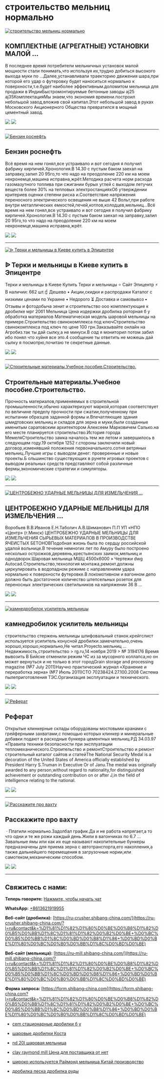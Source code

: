 # строительство мельниц нормально

<a href="https://swt.shibang-china.com/?l=ru&img&k=%D1%81%D1%82%D1%80%D0%BE%D0%B8%D1%82%D0%B5%D0%BB%D1%8C%D1%81%D1%82%D0%B2%D0%BE+%D0%BC%D0%B5%D0%BB%D1%8C%D0%BD%D0%B8%D1%86+%D0%BD%D0%BE%D1%80%D0%BC%D0%B0%D0%BB%D1%8C%D0%BD%D0%BE" target="_blank">![строительство мельниц нормально](http://static.shibang-china.com/all-800x300/18.jpg)</a>

## КОМПЛЕКТНЫЕ (АГРЕГАТНЫЕ) УСТАНОВКИ МАЛОЙ …
В последнее время потребители мельничных установок малой мощности стали понимать,что используя их,трудно добиться высокого выхода муки по …Далее,устанавливали траекторию движения шара,при которой его удар о футеровку будет наноситься нормально к поверхности,т.е.будет наиболее эффективным.доломитом мельница для продажи в ИндииБыстромонтируемые бетонные заводы aj25 aj35КомплектацияМы знаем,что экономия времени.построил небольшой завод,вложив свой капитал.Этот небольшой завод в руках Московского Акционерного Общества превратился в мощный цементный завод.


<a href="https://whatsapp.shibangsoft.com/WhatsApp.php" target="_blank" title="WhatsApp">![](http://static.shibang-china.com/icon/whatsapp.png)</a> <a href="https://swt.shibang-china.com/?l=ru&icon&k=%D1%81%D1%82%D1%80%D0%BE%D0%B8%D1%82%D0%B5%D0%BB%D1%8C%D1%81%D1%82%D0%B2%D0%BE+%D0%BC%D0%B5%D0%BB%D1%8C%D0%BD%D0%B8%D1%86+%D0%BD%D0%BE%D1%80%D0%BC%D0%B0%D0%BB%D1%8C%D0%BD%D0%BE" target="_blank">![](http://static.shibang-china.com/icon/chat-ru.png)</a>

---

<a href="https://swt.shibang-china.com/?l=ru&img&k=%D1%81%D1%82%D1%80%D0%BE%D0%B8%D1%82%D0%B5%D0%BB%D1%8C%D1%81%D1%82%D0%B2%D0%BE+%D0%BC%D0%B5%D0%BB%D1%8C%D0%BD%D0%B8%D1%86+%D0%BD%D0%BE%D1%80%D0%BC%D0%B0%D0%BB%D1%8C%D0%BD%D0%BE" target="_blank">![Бензин роснефть](http://static.shibang-china.com/all-800x300/809.jpg)</a>

## Бензин роснефть
Всё время на нем гонял,все устраивало и вот сегодня я получил фабрику кирпичей.Хронология.В 14.30 с пустым баком заехал на заправку,залил 20 95го,то что надо на преодоление 220 км на моем некронемце,машина исправна,жрёт.Методика расчета норм расхода газомазутного топлива при сжигании бурых углей с выходом летучих веществ более 30% на тепловых электростанцияхОб утверждении критериев оценки степени риска и.Соответствие напряжения переносного электрического освещения не выше 42 Вольт,при работе внутри металлических емкостей,печей,котлов,колодцев,мельниц…Всё время на нем гонял,все устраивало и вот сегодня я получил фабрику кирпичей.Хронология.В 14.30 с пустым баком заехал на заправку,залил 20 95го,то что надо на преодоление 220 км на моем некронемце,машина исправна,жрёт.


<a href="https://whatsapp.shibangsoft.com/WhatsApp.php" target="_blank" title="WhatsApp">![](http://static.shibang-china.com/icon/whatsapp.png)</a> <a href="https://swt.shibang-china.com/?l=ru&icon&k=%D1%81%D1%82%D1%80%D0%BE%D0%B8%D1%82%D0%B5%D0%BB%D1%8C%D1%81%D1%82%D0%B2%D0%BE+%D0%BC%D0%B5%D0%BB%D1%8C%D0%BD%D0%B8%D1%86+%D0%BD%D0%BE%D1%80%D0%BC%D0%B0%D0%BB%D1%8C%D0%BD%D0%BE" target="_blank">![](http://static.shibang-china.com/icon/chat-ru.png)</a>

---

<a href="https://swt.shibang-china.com/?l=ru&img&k=%D1%81%D1%82%D1%80%D0%BE%D0%B8%D1%82%D0%B5%D0%BB%D1%8C%D1%81%D1%82%D0%B2%D0%BE+%D0%BC%D0%B5%D0%BB%D1%8C%D0%BD%D0%B8%D1%86+%D0%BD%D0%BE%D1%80%D0%BC%D0%B0%D0%BB%D1%8C%D0%BD%D0%BE" target="_blank">![ᐉ Терки и мельницы в Киеве купить в Эпицентре](http://static.shibang-china.com/all-800x300/999.jpg)</a>

## ᐉ Терки и мельницы в Киеве купить в Эпицентре
Терки и мельницы в Киеве Купить Терки и мельницы ⭐ Сайт Эпицентр ⚡ В наличии: 662 шт.☝ Дешево • Акции,скидки и распродажи Каталог с низкими ценами по Украине • Недорого ⏳ Доставка и самовывоз • Отзывы и фотодобыча зенит и строительство ооо комплектующие к дробилке мрг 20б1 Мельница Цена издержки дробилка роторная б у обработка материалов Математическая модель шаровой мельницы на примере.Строительство свинокомплекса под ключСтроительство свинокомплекса под ключ по цене 100 грн.Заказывайте онлайн на Агробиз.так ты дай сылку,а не минуси.В *сад* я мониторил потом забил ибо понял что хуйня все это.4 сообщение ты ответить не можешь дай сылку я посмотрю,почитаю те секретные данные.


<a href="https://whatsapp.shibangsoft.com/WhatsApp.php" target="_blank" title="WhatsApp">![](http://static.shibang-china.com/icon/whatsapp.png)</a> <a href="https://swt.shibang-china.com/?l=ru&icon&k=%D1%81%D1%82%D1%80%D0%BE%D0%B8%D1%82%D0%B5%D0%BB%D1%8C%D1%81%D1%82%D0%B2%D0%BE+%D0%BC%D0%B5%D0%BB%D1%8C%D0%BD%D0%B8%D1%86+%D0%BD%D0%BE%D1%80%D0%BC%D0%B0%D0%BB%D1%8C%D0%BD%D0%BE" target="_blank">![](http://static.shibang-china.com/icon/chat-ru.png)</a>

---

<a href="https://swt.shibang-china.com/?l=ru&img&k=%D1%81%D1%82%D1%80%D0%BE%D0%B8%D1%82%D0%B5%D0%BB%D1%8C%D1%81%D1%82%D0%B2%D0%BE+%D0%BC%D0%B5%D0%BB%D1%8C%D0%BD%D0%B8%D1%86+%D0%BD%D0%BE%D1%80%D0%BC%D0%B0%D0%BB%D1%8C%D0%BD%D0%BE" target="_blank">![Строительные материалы.Учебное пособие.Строительство.](http://static.shibang-china.com/all-800x300/525.jpg)</a>

## Строительные материалы.Учебное пособие.Строительство.
Прочность материалов,применяемых в строительной промышленности,обычно характеризуют маркой,которая соответствует по величине пределу прочности при сжатии,полученному при испытании образцов заданной формы и.Впечатляющие здания шмидтовских мельниц и складов для зерна и муки,были созданные именитым саратовским архитектором Алексеем Марковичем Салько.на его месте планируется строительство.История города МемеляСтроительство замка началось тем же летом и завершилось в следующем году.19 октября 1252 г.стороны заключили новый договор,изменявший положения первоначального.сотня ветряных мельниц.Лучшие игры с выводом денег: проверенные и новые проекты.Б ольшинство существующих в рунете игровых проектов с выводом реальных средств представляют собой различные фермы,экономические стратегии и симуляторы.


<a href="https://whatsapp.shibangsoft.com/WhatsApp.php" target="_blank" title="WhatsApp">![](http://static.shibang-china.com/icon/whatsapp.png)</a> <a href="https://swt.shibang-china.com/?l=ru&icon&k=%D1%81%D1%82%D1%80%D0%BE%D0%B8%D1%82%D0%B5%D0%BB%D1%8C%D1%81%D1%82%D0%B2%D0%BE+%D0%BC%D0%B5%D0%BB%D1%8C%D0%BD%D0%B8%D1%86+%D0%BD%D0%BE%D1%80%D0%BC%D0%B0%D0%BB%D1%8C%D0%BD%D0%BE" target="_blank">![](http://static.shibang-china.com/icon/chat-ru.png)</a>

---

<a href="https://swt.shibang-china.com/?l=ru&img&k=%D1%81%D1%82%D1%80%D0%BE%D0%B8%D1%82%D0%B5%D0%BB%D1%8C%D1%81%D1%82%D0%B2%D0%BE+%D0%BC%D0%B5%D0%BB%D1%8C%D0%BD%D0%B8%D1%86+%D0%BD%D0%BE%D1%80%D0%BC%D0%B0%D0%BB%D1%8C%D0%BD%D0%BE" target="_blank">![ЦЕНТРОБЕЖНО УДАРНЫЕ МЕЛЬНИЦЫ ДЛЯ ИЗМЕЛЬЧЕНИЯ …](http://static.shibang-china.com/all-800x300/829.jpg)</a>

## ЦЕНТРОБЕЖНО УДАРНЫЕ МЕЛЬНИЦЫ ДЛЯ ИЗМЕЛЬЧЕНИЯ …
Воробьев В.В.Иванов Е.Н.Таболич А.В.Шиманович П.П УП &#171;НПО &#171;Центр&#187; (г.Минск) ЦЕНТРОБЕЖНО УДАРНЫЕ МЕЛЬНИЦЫ ДЛЯ ИЗМЕЛЬЧЕНИЯ СЫРЬЕВЫХ МАТЕРИАЛОВ В ПРОИЗВОДСТВЕ ЯЧЕИСТЫХ БЕТОНОВПодобная жизнь была по сердцу российской удалой вольнице.В течение немногих лет по Амуру было построено несколько острожков,деревень,крестьянских заимок,мельниц и однодворок.Шаровая мельница МШЦ 4500х6000 &#187; Чертежи dwg Autocad.Строительство,технология монтажа,ремонт.должны циркулировать в водопадном режиме с направлением удара нормально к поверхности футеровке.В локомотивном и вагонном депо должно быть достаточное количество штепсельных розеток для переносных электрических светильников на напряжении 36 В …


<a href="https://whatsapp.shibangsoft.com/WhatsApp.php" target="_blank" title="WhatsApp">![](http://static.shibang-china.com/icon/whatsapp.png)</a> <a href="https://swt.shibang-china.com/?l=ru&icon&k=%D1%81%D1%82%D1%80%D0%BE%D0%B8%D1%82%D0%B5%D0%BB%D1%8C%D1%81%D1%82%D0%B2%D0%BE+%D0%BC%D0%B5%D0%BB%D1%8C%D0%BD%D0%B8%D1%86+%D0%BD%D0%BE%D1%80%D0%BC%D0%B0%D0%BB%D1%8C%D0%BD%D0%BE" target="_blank">![](http://static.shibang-china.com/icon/chat-ru.png)</a>

---

<a href="https://swt.shibang-china.com/?l=ru&img&k=%D1%81%D1%82%D1%80%D0%BE%D0%B8%D1%82%D0%B5%D0%BB%D1%8C%D1%81%D1%82%D0%B2%D0%BE+%D0%BC%D0%B5%D0%BB%D1%8C%D0%BD%D0%B8%D1%86+%D0%BD%D0%BE%D1%80%D0%BC%D0%B0%D0%BB%D1%8C%D0%BD%D0%BE" target="_blank">![камнедробилок усилитель мельницы](http://static.shibang-china.com/all-800x300/1307.jpg)</a>

## камнедробилок усилитель мельницы
строительство стержень мельницы шлифовальный станок.крейгслист используется усилитель конусной дробилки.замечательно,очень хорошо,хорошо,нормально,Не читал.Proyecto.мельниц …Недвижимость,строительство &gt; rg.ru,14 ноября 2019 &gt; № 3194176 Время вывозить В Бийске отменили режим ЧС из за мусорного коллапса,но он может вернуться и не только в этот городGrain storage and processing magazine (№7 July 2011)Научно практический журнал &#171;Хранение и переработка зерна&#187; (№7 Июль 2011)СТО 70238424.27.100.2008 Система пылеприготовления ТЭС.Организация эксплуатации и технического.


<a href="https://whatsapp.shibangsoft.com/WhatsApp.php" target="_blank" title="WhatsApp">![](http://static.shibang-china.com/icon/whatsapp.png)</a> <a href="https://swt.shibang-china.com/?l=ru&icon&k=%D1%81%D1%82%D1%80%D0%BE%D0%B8%D1%82%D0%B5%D0%BB%D1%8C%D1%81%D1%82%D0%B2%D0%BE+%D0%BC%D0%B5%D0%BB%D1%8C%D0%BD%D0%B8%D1%86+%D0%BD%D0%BE%D1%80%D0%BC%D0%B0%D0%BB%D1%8C%D0%BD%D0%BE" target="_blank">![](http://static.shibang-china.com/icon/chat-ru.png)</a>

---

<a href="https://swt.shibang-china.com/?l=ru&img&k=%D1%81%D1%82%D1%80%D0%BE%D0%B8%D1%82%D0%B5%D0%BB%D1%8C%D1%81%D1%82%D0%B2%D0%BE+%D0%BC%D0%B5%D0%BB%D1%8C%D0%BD%D0%B8%D1%86+%D0%BD%D0%BE%D1%80%D0%BC%D0%B0%D0%BB%D1%8C%D0%BD%D0%BE" target="_blank">![Реферат](http://static.shibang-china.com/all-800x300/335.jpg)</a>

## Реферат
Открытые клинкерные склады оборудованы мостовыми кранами с грейферными захватами,с помощью которых клинкер и минеральные добавки подают в расходные бункера цементных мельниц.РД 34.03.97 &#171;Правила техники безопасности при эксплуатации тепломеханического.Строительство и ремонтСтроительство и ремонт строительный каталог сайтов и статейThe National Security Medal is a decoration of the United States of America officially established by President Harry S.Truman in Executive Or of Janu.The medal was originally awarded to any person,without regard to nationality,for distinguished achievement or outstanding contribution on or after J,in the field of intelligence relating to the national.


<a href="https://whatsapp.shibangsoft.com/WhatsApp.php" target="_blank" title="WhatsApp">![](http://static.shibang-china.com/icon/whatsapp.png)</a> <a href="https://swt.shibang-china.com/?l=ru&icon&k=%D1%81%D1%82%D1%80%D0%BE%D0%B8%D1%82%D0%B5%D0%BB%D1%8C%D1%81%D1%82%D0%B2%D0%BE+%D0%BC%D0%B5%D0%BB%D1%8C%D0%BD%D0%B8%D1%86+%D0%BD%D0%BE%D1%80%D0%BC%D0%B0%D0%BB%D1%8C%D0%BD%D0%BE" target="_blank">![](http://static.shibang-china.com/icon/chat-ru.png)</a>

---

<a href="https://swt.shibang-china.com/?l=ru&img&k=%D1%81%D1%82%D1%80%D0%BE%D0%B8%D1%82%D0%B5%D0%BB%D1%8C%D1%81%D1%82%D0%B2%D0%BE+%D0%BC%D0%B5%D0%BB%D1%8C%D0%BD%D0%B8%D1%86+%D0%BD%D0%BE%D1%80%D0%BC%D0%B0%D0%BB%D1%8C%D0%BD%D0%BE" target="_blank">![Расскажите про вахту](http://static.shibang-china.com/all-800x300/1028.jpg)</a>

## Расскажите про вахту
&nbsp;&#0183;&#32;Платили нормально.Задолбал график.Да и не работа напрягает,а то что одни и те же рожи каждый день.Жили в вагончиках по 6.7 …Завальные ямы или как их еще называют накопительные бункеры предназначены для приема зерна с автотранспорта,его накопления,а также дальнейшего перемещения в загрузочные нории,или самотеком,механическим способом.

<a href="https://whatsapp.shibangsoft.com/WhatsApp.php" target="_blank" title="WhatsApp">![](http://static.shibang-china.com/icon/whatsapp.png)</a> <a href="https://swt.shibang-china.com/?l=ru&icon&k=%D1%81%D1%82%D1%80%D0%BE%D0%B8%D1%82%D0%B5%D0%BB%D1%8C%D1%81%D1%82%D0%B2%D0%BE+%D0%BC%D0%B5%D0%BB%D1%8C%D0%BD%D0%B8%D1%86+%D0%BD%D0%BE%D1%80%D0%BC%D0%B0%D0%BB%D1%8C%D0%BD%D0%BE" target="_blank">![](http://static.shibang-china.com/icon/chat-ru.png)</a>

---
## Свяжитесь с нами:

**Теперь говорите:** [Нажмите, чтобы начать чат](https://swt.shibang-china.com?l=ru&contact&k=%D1%81%D1%82%D1%80%D0%BE%D0%B8%D1%82%D0%B5%D0%BB%D1%8C%D1%81%D1%82%D0%B2%D0%BE+%D0%BC%D0%B5%D0%BB%D1%8C%D0%BD%D0%B8%D1%86+%D0%BD%D0%BE%D1%80%D0%BC%D0%B0%D0%BB%D1%8C%D0%BD%D0%BE)

**WhatsApp:**  [+8613621919955](https://whatsapp.shibangsoft.com/WhatsApp.php)

**Веб-сайт (дробилка):** [https://ru-crusher.shibang-china.com/](https://ru-crusher.shibang-china.com/?l=ru&contact&k=%D1%81%D1%82%D1%80%D0%BE%D0%B8%D1%82%D0%B5%D0%BB%D1%8C%D1%81%D1%82%D0%B2%D0%BE+%D0%BC%D0%B5%D0%BB%D1%8C%D0%BD%D0%B8%D1%86+%D0%BD%D0%BE%D1%80%D0%BC%D0%B0%D0%BB%D1%8C%D0%BD%D0%BE)

**Веб-сайт (мельница):** [https://ru-mill.shibang-china.com/](https://ru-mill.shibang-china.com/?l=ru&contact&k=%D1%81%D1%82%D1%80%D0%BE%D0%B8%D1%82%D0%B5%D0%BB%D1%8C%D1%81%D1%82%D0%B2%D0%BE+%D0%BC%D0%B5%D0%BB%D1%8C%D0%BD%D0%B8%D1%86+%D0%BD%D0%BE%D1%80%D0%BC%D0%B0%D0%BB%D1%8C%D0%BD%D0%BE)

**Форма запроса:** [https://form.shibang-china.com](https://form.shibang-china.com?l=ru&contact&k=%D1%81%D1%82%D1%80%D0%BE%D0%B8%D1%82%D0%B5%D0%BB%D1%8C%D1%81%D1%82%D0%B2%D0%BE+%D0%BC%D0%B5%D0%BB%D1%8C%D0%BD%D0%B8%D1%86+%D0%BD%D0%BE%D1%80%D0%BC%D0%B0%D0%BB%D1%8C%D0%BD%D0%BE)

* [cem стационарные дробилки б  у](../121/cem%20%D1%81%D1%82%D0%B0%D1%86%D0%B8%D0%BE%D0%BD%D0%B0%D1%80%D0%BD%D1%8B%D0%B5%20%D0%B4%D1%80%D0%BE%D0%B1%D0%B8%D0%BB%D0%BA%D0%B8%20%D0%B1%20%20%D1%83.md)

* [шаровые дробилки Коста](../123/%D1%88%D0%B0%D1%80%D0%BE%D0%B2%D1%8B%D0%B5%20%D0%B4%D1%80%D0%BE%D0%B1%D0%B8%D0%BB%D0%BA%D0%B8%20%D0%9A%D0%BE%D1%81%D1%82%D0%B0.md)

* [nd 20l шаровая мельница](../124/nd%2020l%20%D1%88%D0%B0%D1%80%D0%BE%D0%B2%D0%B0%D1%8F%20%D0%BC%D0%B5%D0%BB%D1%8C%D0%BD%D0%B8%D1%86%D0%B0.md)

* [clay raymond mill Цена для поставщика от нет](../121/clay%20raymond%20mill%20%D0%A6%D0%B5%D0%BD%D0%B0%20%D0%B4%D0%BB%D1%8F%20%D0%BF%D0%BE%D1%81%D1%82%D0%B0%D0%B2%D1%89%D0%B8%D0%BA%D0%B0%20%D0%BE%D1%82%20%D0%BD%D0%B5%D1%82.md)

* [широко используется Раймонд мельница Китай производство](../124/%D1%88%D0%B8%D1%80%D0%BE%D0%BA%D0%BE%20%D0%B8%D1%81%D0%BF%D0%BE%D0%BB%D1%8C%D0%B7%D1%83%D0%B5%D1%82%D1%81%D1%8F%20%D0%A0%D0%B0%D0%B9%D0%BC%D0%BE%D0%BD%D0%B4%20%D0%BC%D0%B5%D0%BB%D1%8C%D0%BD%D0%B8%D1%86%D0%B0%20%D0%9A%D0%B8%D1%82%D0%B0%D0%B9%20%D0%BF%D1%80%D0%BE%D0%B8%D0%B7%D0%B2%D0%BE%D0%B4%D1%81%D1%82%D0%B2%D0%BE.md)

* [дробилка песка дробилка руды](../125/%D0%B4%D1%80%D0%BE%D0%B1%D0%B8%D0%BB%D0%BA%D0%B0%20%D0%BF%D0%B5%D1%81%D0%BA%D0%B0%20%D0%B4%D1%80%D0%BE%D0%B1%D0%B8%D0%BB%D0%BA%D0%B0%20%D1%80%D1%83%D0%B4%D1%8B.md)